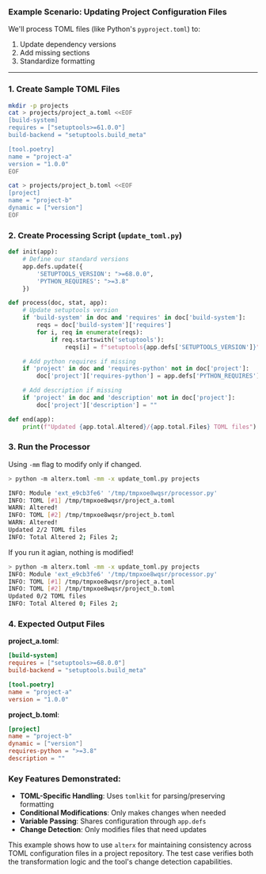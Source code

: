 ### Example Scenario: Updating Project Configuration Files

We'll process TOML files (like Python's `pyproject.toml`) to:

1. Update dependency versions
2. Add missing sections
3. Standardize formatting

---

### 1. Create Sample TOML Files

```bash
mkdir -p projects
cat > projects/project_a.toml <<EOF
[build-system]
requires = ["setuptools>=61.0.0"]
build-backend = "setuptools.build_meta"

[tool.poetry]
name = "project-a"
version = "1.0.0"
EOF

cat > projects/project_b.toml <<EOF
[project]
name = "project-b"
dynamic = ["version"]
EOF
```

### 2. Create Processing Script (`update_toml.py`)

```python
def init(app):
    # Define our standard versions
    app.defs.update({
        'SETUPTOOLS_VERSION': ">=68.0.0",
        'PYTHON_REQUIRES': ">=3.8"
    })

def process(doc, stat, app):
    # Update setuptools version
    if 'build-system' in doc and 'requires' in doc['build-system']:
        reqs = doc['build-system']['requires']
        for i, req in enumerate(reqs):
            if req.startswith('setuptools'):
                reqs[i] = f"setuptools{app.defs['SETUPTOOLS_VERSION']}"

    # Add python requires if missing
    if 'project' in doc and 'requires-python' not in doc['project']:
        doc['project']['requires-python'] = app.defs['PYTHON_REQUIRES']

    # Add description if missing
    if 'project' in doc and 'description' not in doc['project']:
        doc['project']['description'] = ""

def end(app):
    print(f"Updated {app.total.Altered}/{app.total.Files} TOML files")
```

### 3. Run the Processor

Using `-mm` flag to modify only if changed.

```bash
> python -m alterx.toml -mm -x update_toml.py projects

INFO: Module 'ext_e9cb3fe6' '/tmp/tmpxoe8wqsr/processor.py'
INFO: TOML [#1] /tmp/tmpxoe8wqsr/project_a.toml
WARN: Altered!
INFO: TOML [#2] /tmp/tmpxoe8wqsr/project_b.toml
WARN: Altered!
Updated 2/2 TOML files
INFO: Total Altered 2; Files 2;
```

If you run it agian, nothing is modified!

```bash
> python -m alterx.toml -mm -x update_toml.py projects
INFO: Module 'ext_e9cb3fe6' '/tmp/tmpxoe8wqsr/processor.py'
INFO: TOML [#1] /tmp/tmpxoe8wqsr/project_a.toml
INFO: TOML [#2] /tmp/tmpxoe8wqsr/project_b.toml
Updated 0/2 TOML files
INFO: Total Altered 0; Files 2;
```

### 4. Expected Output Files

**project_a.toml**:

```toml
[build-system]
requires = ["setuptools>=68.0.0"]
build-backend = "setuptools.build_meta"

[tool.poetry]
name = "project-a"
version = "1.0.0"
```

**project_b.toml**:

```toml
[project]
name = "project-b"
dynamic = ["version"]
requires-python = ">=3.8"
description = ""
```

### Key Features Demonstrated:

- **TOML-Specific Handling**: Uses `tomlkit` for parsing/preserving formatting
- **Conditional Modifications**: Only makes changes when needed
- **Variable Passing**: Shares configuration through `app.defs`
- **Change Detection**: Only modifies files that need updates

This example shows how to use `alterx` for maintaining consistency across TOML configuration files in a project repository. The test case verifies both the transformation logic and the tool's change detection capabilities.
